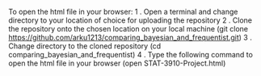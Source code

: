 To open the html file in your browser:
1 . Open a terminal and change directory to your location of choice for uploading the repository
2 . Clone the repository onto the chosen location on your local machine (git clone https://github.com/arku1213/comparing_bayesian_and_frequentist.git)
3 . Change directory to the cloned repository (cd comparing_bayesian_and_frequentist)
4 . Type the following command to open the html file in your browser (open STAT-3910-Project.html)
